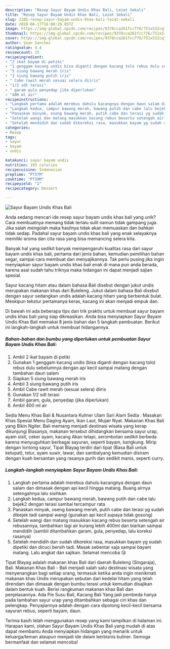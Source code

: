 ```yaml
---
description: "Resep Sayur Bayam Undis Khas Bali, Lezat Sekali"
title: "Resep Sayur Bayam Undis Khas Bali, Lezat Sekali"
slug: 2285-resep-sayur-bayam-undis-khas-bali-lezat-sekali
date: 2020-06-17T16:08:29.837Z
image: https://img-global.cpcdn.com/recipes/9378cca261fcc776/751x532cq70/sayur-bayam-undis-khas-bali-foto-resep-utama.jpg
thumbnail: https://img-global.cpcdn.com/recipes/9378cca261fcc776/751x532cq70/sayur-bayam-undis-khas-bali-foto-resep-utama.jpg
cover: https://img-global.cpcdn.com/recipes/9378cca261fcc776/751x532cq70/sayur-bayam-undis-khas-bali-foto-resep-utama.jpg
author: Sean Sanchez
ratingvalue: 4.4
reviewcount: 15
recipeingredient:
- "2 ikat bayam di petiki"
- "1 genggam kacang undis bisa diganti dengan kacang tolo rebus dulu sebelumnya dengan api kecil sampai matang dengan tambahan daun salam"
- "5 siung bawang merah iris"
- "3 siung bawang putih iris"
- " Cabe rawit merah sesuai selera diiris"
- "1/2 sdt terasi"
- " garam gula penyedap jika diperlukan"
- "400 ml air"
recipeinstructions:
- "Langkah pertama adalah merebus dahulu kacangnya dengan daun salam dan dimasak dengan api kecil hingga matang. Buang airnya setengahnya lalu sisihkan"
- "Langkah kedua, campur bawang merah, bawang putih dan cabe lalu bejek2 dengan terasi sambai tercampur rata"
- "Panaskan minyak, oseng bawang merah, putih cabe dan terasi yg sudah dibejek tadi sampai wangi (gunakan api kecil supaya tidak gosong)"
- "Setelah wangi dan matang masukkan kacang rebus beserta setengah air rebusannya, tambahkan lagi air kurang lebih 400ml dan biarkan sampai mendidih (sambil ditambahkan garam, gula, penyedap, lalu koreksi rasanya)"
- "Setelah mendidih dan sudah dikoreksi rasa, masukkan bayam yg sudah dipetiki dan dicuci bersih tadi. Masak sebentar saja sampai bayam matang. Lalu angkat dan sajikan. Selamat mencoba 😘"
categories:
- Resep
tags:
- sayur
- bayam
- undis

katakunci: sayur bayam undis 
nutrition: 192 calories
recipecuisine: Indonesian
preptime: "PT37M"
cooktime: "PT39M"
recipeyield: "2"
recipecategory: Dessert

---
```



![Sayur Bayam Undis Khas Bali](https://img-global.cpcdn.com/recipes/9378cca261fcc776/751x532cq70/sayur-bayam-undis-khas-bali-foto-resep-utama.jpg)

Anda sedang mencari ide resep sayur bayam undis khas bali yang unik? Cara membuatnya memang tidak terlalu sulit namun tidak gampang juga. Jika salah mengolah maka hasilnya tidak akan memuaskan dan bahkan tidak sedap. Padahal sayur bayam undis khas bali yang enak selayaknya memiliki aroma dan cita rasa yang bisa memancing selera kita.

Banyak hal yang sedikit banyak mempengaruhi kualitas rasa dari sayur bayam undis khas bali, pertama dari jenis bahan, kemudian pemilihan bahan segar, sampai cara membuat dan menyajikannya. Tak perlu pusing jika ingin menyiapkan sayur bayam undis khas bali enak di mana pun anda berada, karena asal sudah tahu triknya maka hidangan ini dapat menjadi sajian spesial.

Sayur kacang hitam atau dalam bahasa Bali disebut dengan jukut undis merupakan makanan khas dari Buleleng. Jukut dalam bahasa Bali disebut dengan sayur sedangkan undis adalah kacang hitam yang berbentuk bulat. Meskipun tekstur pertamanya keras, kacang ini akan menjadi empuk dan.


Di bawah ini ada beberapa tips dan trik praktis untuk membuat sayur bayam undis khas bali yang siap dikreasikan. Anda bisa menyiapkan Sayur Bayam Undis Khas Bali memakai 8 jenis bahan dan 5 langkah pembuatan. Berikut ini langkah-langkah untuk membuat hidangannya.

<!--inarticleads1-->

##### Bahan-bahan dan bumbu yang diperlukan untuk pembuatan Sayur Bayam Undis Khas Bali:

1. Ambil 2 ikat bayam di petiki
1. Gunakan 1 genggam kacang undis (bisa diganti dengan kacang tolo) rebus dulu sebelumnya dengan api kecil sampai matang dengan tambahan daun salam
1. Siapkan 5 siung bawang merah iris
1. Ambil 3 siung bawang putih iris
1. Ambil  Cabe rawit merah (sesuai selera) diiris
1. Gunakan 1/2 sdt terasi
1. Ambil  garam, gula, penyedap (jika diperlukan)
1. Ambil 400 ml air


Sedia Menu Khas Bali &amp; Nusantara Kuliner Ulam Sari Alam Sedia : Masakan Khas Spesial Menu Daging Ayam, Ikan Laut, Mujair Nyat. Makanan Khas Bali yang Bikin Ngiler. Bali memang menjadi destinasi wisata yang kerap dikunjungi Biasanya, makanan tersebut dihidangkan bersama sayur urap, ayam sisit, ceker ayam, kacang Akan tetapi, serombotan sedikit berbeda karena menyuguhkan berbagai sayuran, seperti bayam, kangkung. Mirip dengan lontong sayur, Tipat Blayag terdiri dari tipat (Basa Bali untuk ketupat), telur, ayam suwir, lawar, dan sambalyang kemudian disiram dengan kuah bersantan yang rasanya gurih dan sedikit manis, seperti curry. 

<!--inarticleads2-->

##### Langkah-langkah menyiapkan Sayur Bayam Undis Khas Bali:

1. Langkah pertama adalah merebus dahulu kacangnya dengan daun salam dan dimasak dengan api kecil hingga matang. Buang airnya setengahnya lalu sisihkan
1. Langkah kedua, campur bawang merah, bawang putih dan cabe lalu bejek2 dengan terasi sambai tercampur rata
1. Panaskan minyak, oseng bawang merah, putih cabe dan terasi yg sudah dibejek tadi sampai wangi (gunakan api kecil supaya tidak gosong)
1. Setelah wangi dan matang masukkan kacang rebus beserta setengah air rebusannya, tambahkan lagi air kurang lebih 400ml dan biarkan sampai mendidih (sambil ditambahkan garam, gula, penyedap, lalu koreksi rasanya)
1. Setelah mendidih dan sudah dikoreksi rasa, masukkan bayam yg sudah dipetiki dan dicuci bersih tadi. Masak sebentar saja sampai bayam matang. Lalu angkat dan sajikan. Selamat mencoba 😘


Tipat Blayag adalah makanan khas Bali dari daerah Buleleng (Singaraja), Bali. Makanan Khas Bali - Bali menjadi salah satu destinasi wisata yang menyenangkan bagi setiap orang, termasuk ketika anda ingin menikmati makanan khas Undis merupakan sebutan dari kedelai hitam yang telah direndam dan dimasak dengan bumbu terasi untuk kemudian disajikan dalam bentuk kuah. Berisi rangkuman makanan khas Bali dan penjelasannya. Ada Pie Susu Bali, Kacang Bali Yang jadi pembeda hanya pada tambahan sayur urap yang ditambahkan sebagai ciri khas dan pelengkap. Penyajiannya adalah dengan cara dipotong kecil-kecil bersama sayuran rebus, seperti bayam, daun. 

Terima kasih telah menggunakan resep yang kami tampilkan di halaman ini. Harapan kami, olahan Sayur Bayam Undis Khas Bali yang mudah di atas dapat membantu Anda menyiapkan hidangan yang menarik untuk keluarga/teman ataupun menjadi ide dalam berbisnis kuliner. Semoga bermanfaat dan selamat mencoba!

